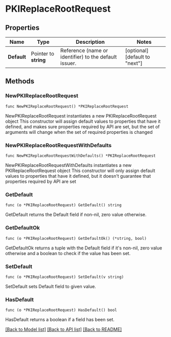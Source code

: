 # PKIReplaceRootRequest

## Properties

Name | Type | Description | Notes
------------ | ------------- | ------------- | -------------
**Default** | Pointer to **string** | Reference (name or identifier) to the default issuer. | [optional] [default to "next"]

## Methods

### NewPKIReplaceRootRequest

`func NewPKIReplaceRootRequest() *PKIReplaceRootRequest`

NewPKIReplaceRootRequest instantiates a new PKIReplaceRootRequest object
This constructor will assign default values to properties that have it defined,
and makes sure properties required by API are set, but the set of arguments
will change when the set of required properties is changed

### NewPKIReplaceRootRequestWithDefaults

`func NewPKIReplaceRootRequestWithDefaults() *PKIReplaceRootRequest`

NewPKIReplaceRootRequestWithDefaults instantiates a new PKIReplaceRootRequest object
This constructor will only assign default values to properties that have it defined,
but it doesn't guarantee that properties required by API are set

### GetDefault

`func (o *PKIReplaceRootRequest) GetDefault() string`

GetDefault returns the Default field if non-nil, zero value otherwise.

### GetDefaultOk

`func (o *PKIReplaceRootRequest) GetDefaultOk() (*string, bool)`

GetDefaultOk returns a tuple with the Default field if it's non-nil, zero value otherwise
and a boolean to check if the value has been set.

### SetDefault

`func (o *PKIReplaceRootRequest) SetDefault(v string)`

SetDefault sets Default field to given value.

### HasDefault

`func (o *PKIReplaceRootRequest) HasDefault() bool`

HasDefault returns a boolean if a field has been set.


[[Back to Model list]](../README.md#documentation-for-models) [[Back to API list]](../README.md#documentation-for-api-endpoints) [[Back to README]](../README.md)


